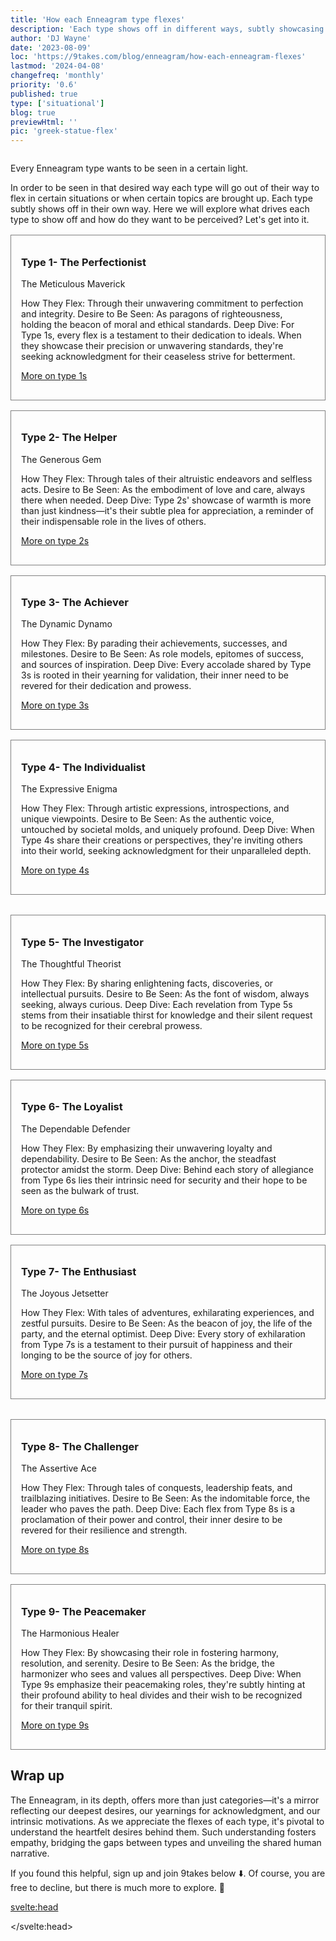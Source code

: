 ```yaml
---
title: 'How each Enneagram type flexes'
description: 'Each type shows off in different ways, subtly showcasing their strengths, and desire to be seen or recognized'
author: 'DJ Wayne'
date: '2023-08-09'
loc: 'https://9takes.com/blog/enneagram/how-each-enneagram-flexes'
lastmod: '2024-04-08'
changefreq: 'monthly'
priority: '0.6'
published: true
type: ['situational']
blog: true
previewHtml: ''
pic: 'greek-statue-flex'
---
```


<script>
	import  PopCard  from "../../lib/components/atoms/PopCard.svelte";
</script>

<div style="display: flex;
    justify-content: center;">
<PopCard
		image={`/blogs/greek-statue-flex.webp`}
		showIcon={false}
		displayText=""
		altText="greek status taking a selfie"
		subtext=""
	/>
</div>

<p class="firstLetter">Every Enneagram type wants to be seen in a certain light.</p>

In order to be seen in that desired way each type will go out of their way to flex in certain situations or when certain topics are brought up. Each type subtly shows off in their own way. Here we will explore what drives each type to show off and how do they want to be perceived? Let's get into it.

<article class="section-content">

<h3 style="padding: 0; margin-top: 1em">Type 1- The Perfectionist</h3>

The Meticulous Maverick

How They Flex: Through their unwavering commitment to perfection and integrity.
Desire to Be Seen: As paragons of righteousness, holding the beacon of moral and ethical standards.
Deep Dive: For Type 1s, every flex is a testament to their dedication to ideals. When they showcase their precision or unwavering standards, they're seeking acknowledgment for their ceaseless strive for betterment.

[More on type 1s](/blog/enneagram/enneagram-type-1)

</article>
<article class="section-content">

<h3 style="padding: 0; margin-top: 1em">Type 2- The Helper</h3>

The Generous Gem

How They Flex: Through tales of their altruistic endeavors and selfless acts.
Desire to Be Seen: As the embodiment of love and care, always there when needed.
Deep Dive: Type 2s' showcase of warmth is more than just kindness—it's their subtle plea for appreciation, a reminder of their indispensable role in the lives of others.

[More on type 2s](/blog/enneagram/enneagram-type-2)

</article>
<article class="section-content">

<h3 style="padding: 0; margin-top: 1em">Type 3- The Achiever</h3>

The Dynamic Dynamo

How They Flex: By parading their achievements, successes, and milestones.
Desire to Be Seen: As role models, epitomes of success, and sources of inspiration.
Deep Dive: Every accolade shared by Type 3s is rooted in their yearning for validation, their inner need to be revered for their dedication and prowess.

[More on type 3s](/blog/enneagram/enneagram-type-3)

</article>
<article class="section-content">

<h3 style="padding: 0; margin-top: 1em">Type 4- The Individualist</h3>

The Expressive Enigma

How They Flex: Through artistic expressions, introspections, and unique viewpoints.
Desire to Be Seen: As the authentic voice, untouched by societal molds, and uniquely profound.
Deep Dive: When Type 4s share their creations or perspectives, they're inviting others into their world, seeking acknowledgment for their unparalleled depth.

[More on type 4s](/blog/enneagram/enneagram-type-4)

</article>

<div style="display: flex;
    justify-content: center;">
<PopCard
		image={`/blogs/greek-statue-flex-1.webp`}
		showIcon={false}
		displayText=""
		altText="greek status flexing"
		subtext=""
	/>
</div>

<article class="section-content">

<h3 style="padding: 0; margin-top: 1em">Type 5- The Investigator</h3>

The Thoughtful Theorist

How They Flex: By sharing enlightening facts, discoveries, or intellectual pursuits.
Desire to Be Seen: As the font of wisdom, always seeking, always curious.
Deep Dive: Each revelation from Type 5s stems from their insatiable thirst for knowledge and their silent request to be recognized for their cerebral prowess.

[More on type 5s](/blog/enneagram/enneagram-type-5)

</article>
<article class="section-content">

<h3 style="padding: 0; margin-top: 1em">Type 6- The Loyalist</h3>

The Dependable Defender

How They Flex: By emphasizing their unwavering loyalty and dependability.
Desire to Be Seen: As the anchor, the steadfast protector amidst the storm.
Deep Dive: Behind each story of allegiance from Type 6s lies their intrinsic need for security and their hope to be seen as the bulwark of trust.

[More on type 6s](/blog/enneagram/enneagram-type-6)

</article>
<article class="section-content">

<h3 style="padding: 0; margin-top: 1em">Type 7- The Enthusiast</h3>

The Joyous Jetsetter

How They Flex: With tales of adventures, exhilarating experiences, and zestful pursuits.
Desire to Be Seen: As the beacon of joy, the life of the party, and the eternal optimist.
Deep Dive: Every story of exhilaration from Type 7s is a testament to their pursuit of happiness and their longing to be the source of joy for others.

[More on type 7s](/blog/enneagram/enneagram-type-7)

</article>

<div style="display: flex;
    justify-content: center;">
<PopCard
		image={`/blogs/greek-statue-flex-2.webp`}
		showIcon={false}
		displayText=""
		altText="greek status flexing again"
		subtext=""
	/>
</div>

<article class="section-content">

<h3 style="padding: 0; margin-top: 1em">Type 8- The Challenger</h3>

The Assertive Ace

How They Flex: Through tales of conquests, leadership feats, and trailblazing initiatives.
Desire to Be Seen: As the indomitable force, the leader who paves the path.
Deep Dive: Each flex from Type 8s is a proclamation of their power and control, their inner desire to be revered for their resilience and strength.

[More on type 8s](/blog/enneagram/enneagram-type-8)

</article>
<article class="section-content">

<h3 style="padding: 0; margin-top: 1em">Type 9- The Peacemaker</h3>

The Harmonious Healer

How They Flex: By showcasing their role in fostering harmony, resolution, and serenity.
Desire to Be Seen: As the bridge, the harmonizer who sees and values all perspectives.
Deep Dive: When Type 9s emphasize their peacemaking roles, they're subtly hinting at their profound ability to heal divides and their wish to be recognized for their tranquil spirit.

[More on type 9s](/blog/enneagram/enneagram-type-9)

</article>

## Wrap up

The Enneagram, in its depth, offers more than just categories—it's a mirror reflecting our deepest desires, our yearnings for acknowledgment, and our intrinsic motivations. As we appreciate the flexes of each type, it's pivotal to understand the heartfelt desires behind them. Such understanding fosters empathy, bridging the gaps between types and unveiling the shared human narrative.

If you found this helpful, sign up and join 9takes below ⬇️. Of course, you are free to decline, but there is much more to explore. 🚀

<svelte:head>

<script type="application/ld+json">
    {
    "@context": "http://schema.org",
    "@graph": [
        {
            "@type": "Article",
            "articleBody": "In the intricate tapestry of the Enneagram, each thread—each type—has its distinct hue and texture. While the art of flexing offers a glimpse into these colors, understanding the deeper motivations reveals the full spectrum. What drives each type to show off? How do they want to be perceived? Let's explore these layers.",
            "creator": {
        "@type": "Person",
        "name": "DJ Wayne",
        "sameAs": ["https://www.instagram.com/djwayne3/", "https://www.youtube.com/@djwayne3", "https://www.linkedin.com/in/davidtwayne/", "https://twitter.com/djwayne3"
        ]
      },
            "author": {
                "@type": "Person",
                "name": "DJ Wayne",
                "sameAs": ["https://www.instagram.com/djwayne3/", "https://www.youtube.com/@djwayne3", "https://www.linkedin.com/in/davidtwayne/", "https://twitter.com/djwayne3"
                ]
                },
            "dateModified": {
                "@type": "Date",
                "@value": "2024-04-08"
            },
            "datePublished": {
                "@type": "Date",
                "@value": "2023-08-09"
            },
            "description": "Each type shows off in different ways, subtly showcasing their strengths, and desire to be seen or recognized",
            "headline": "How each Enneagram type flexes",
            "image": {
                "@type": "ImageObject",
                "height": 900,
                "url": "https://9takes.com/blogs/greek-statue-flex.webp",
                "width": 900
            },
            "mainEntityOfPage": {
                "@id": "https://9takes.com/blog/enneagram/how-each-enneagram-flexes",
                "@type": "WebPage"
            },
            "mentions": {
              "@type": "Thing",
              "name": "Enneagram of Personality",
              "description": "The Enneagram of Personality or simply the Enneagram is a model of the human psyche which is principally understood and taught as a typology of nine interconnected personality types. Although the origins and history of ideas associated with the Enneagram of Personality are disputed contemporary approaches are principally derived from the teachings of the Bolivian psycho-spiritual teacher Oscar Ichazo from the 1950s and the Chilean psychiatrist Claudio Naranjo from the 1970s",
              "SameAs": [
                  "https://www.wikidata.org/wiki/Q273047",
                  "http://en.wikipedia.org/wiki/Enneagram_of_Personality"
              ]
      },
            "publisher": {
        "@type": "Organization",
        "sameAs": ["https://www.instagram.com/9takesdotcom/", "https://twitter.com/9takesdotcom"],
        "logo": {
          "@type": "ImageObject",
          "url": "https://9takes.com/brand/darkRubix.png"
        },
        "name": "9takes"
      }
        }
    ]
}

</script>

</svelte:head>

<style lang="scss">
 .panel {
    padding: 18px;
    background-color: var(--color-paladin-1, white);
    overflow: hidden;
 }
 .section-content {
        /*border-right: 4px solid slategrey;*/
        margin: 1rem 0;
        padding: 1rem;
        transition: transform .7s ease-in-out;
        flex: 1;
        border: 1px solid grey;
    }

   aside::-webkit-scrollbar {
        width: 4px;
    }
   aside::-webkit-scrollbar-track {
        box-shadow: 0 0 4px slategrey;
    }
   aside::-webkit-scrollbar-thumb {
        background-color: slategrey;
        /*outline: .5px solid slategrey;*/
    }
   @media all and (max-width: 576px) {
       .section-content {
            /*border-right: 4px solid slategrey;*/
            margin: 10px;
            padding: 10px;
            /*transition: transform .7s ease-in-out;*/
            /*flex: 1;*/
        }

   }
</style>
